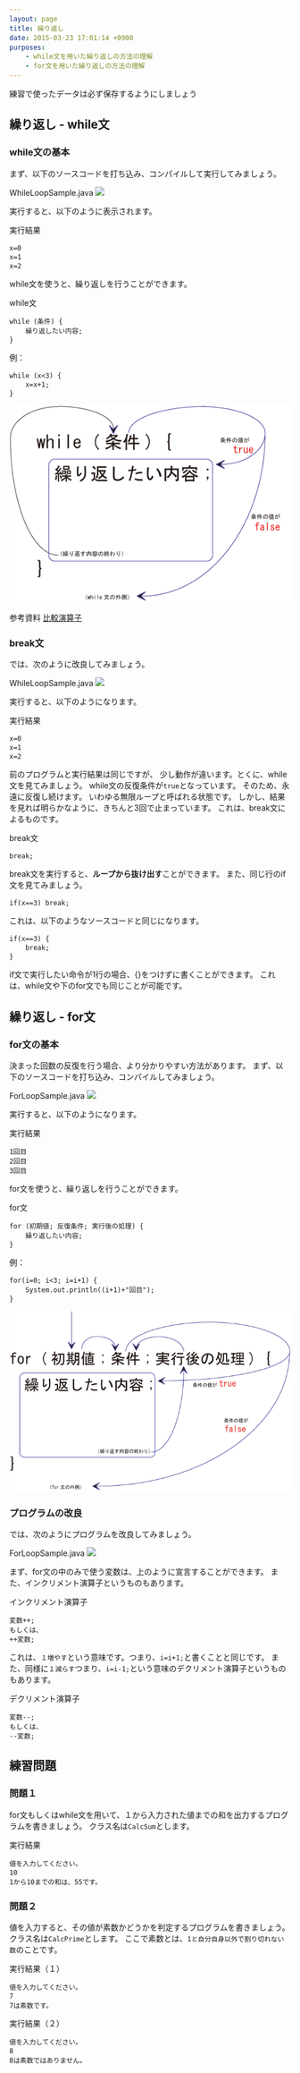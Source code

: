 ```yaml
---
layout: page
title: 繰り返し
date: 2015-03-23 17:01:14 +0900
purposes:
    - while文を用いた繰り返しの方法の理解
    - for文を用いた繰り返しの方法の理解
---
```


練習で使ったデータは必ず保存するようにしましょう


繰り返し - while文
--------------

### while文の基本

まず、以下のソースコードを打ち込み、コンパイルして実行してみましょう。

WhileLoopSample.java
![](./pic/WhileLoopSample.png)

実行すると、以下のように表示されます。

実行結果

    x=0
    x=1
    x=2

while文を使うと、繰り返しを行うことができます。

while文

    while (条件) {
    	繰り返したい内容;
    }

例：

    while (x<3) {
    	x=x+1;
    }

![](./pic/while.png)

<span class="label label-info">参考資料</span> [比較演算子](../04/index.html#1-2)

### break文

では、次のように改良してみましょう。

WhileLoopSample.java
![](./pic/WhileLoopSampleMod1.png)

実行すると、以下のようになります。

実行結果

    x=0
    x=1
    x=2

前のプログラムと実行結果は同じですが、
少し動作が違います。とくに、while文を見てみましょう。
while文の反復条件が`true`となっています。
そのため、永遠に反復し続けます。
いわゆる無限ループと呼ばれる状態です。
しかし、結果を見れば明らかなように、きちんと3回で止まっています。
これは、break文によるものです。

break文

    break;

break文を実行すると、**ループから抜け出す**ことができます。
また、同じ行のif文を見てみましょう。

    if(x==3) break;

これは、以下のようなソースコードと同じになります。

    if(x==3) {
    	break;
    }

if文で実行したい命令が1行の場合、{}をつけずに書くことができます。
これは、while文や下のfor文でも同じことが可能です。

繰り返し - for文
--------------

### for文の基本

決まった回数の反復を行う場合、より分かりやすい方法があります。
まず、以下のソースコードを打ち込み、コンパイルしてみましょう。

ForLoopSample.java
![](./pic/ForLoopSample.png)

実行すると、以下のようになります。

実行結果

    1回目
    2回目
    3回目

for文を使うと、繰り返しを行うことができます。

for文

    for (初期値; 反復条件; 実行後の処理) {
    	繰り返したい内容;
    }

例：

    for(i=0; i<3; i=i+1) {
    	System.out.println((i+1)+"回目");
    }

![](./pic/for.png)

### プログラムの改良

では、次のようにプログラムを改良してみましょう。

ForLoopSample.java
![](./pic/ForLoopSampleMod1.png)

まず、for文の中のみで使う変数は、上のように宣言することができます。
また、インクリメント演算子というものもあります。

インクリメント演算子

    変数++;
    もしくは、
    ++変数;

これは、`１増やす`という意味です。つまり、`i=i+1;`と書くことと同じです。
また、同様に`１減らす`つまり、`i=i-1;`という意味のデクリメント演算子というものもあります。

デクリメント演算子

    変数--;
    もしくは、
    --変数;

練習問題
--------------

### 問題１

for文もしくはwhile文を用いて、１から入力された値までの和を出力するプログラムを書きましょう。
クラス名は`CalcSum`とします。

実行結果

    値を入力してください。
    10
    1から10までの和は、55です。

### 問題２

値を入力すると、その値が素数かどうかを判定するプログラムを書きましょう。
クラス名は`CalcPrime`とします。
ここで素数とは、`1と自分自身以外で割り切れない数`のことです。

実行結果（１）

    値を入力してください。
    7
    7は素数です。

実行結果（２）

    値を入力してください。
    8
    8は素数ではありません。
